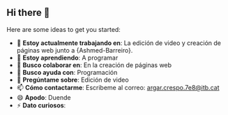 ## Hi there 👋

Here are some ideas to get you started:

- 🔭 **Estoy actualmente trabajando en**: La edición de video y creación de páginas web junto a {Ashmed-Barreiro}. 
- 🌱 **Estoy aprendiendo**: A programar
- 👯 **Busco colaborar en**: En la creación de páginas web
- 🤔 **Busco ayuda con**: Programación
- 💬 **Pregúntame sobre**: Edición de video
- 📫 **Cómo contactarme**: Escribeme al correo: argar.crespo.7e8@itb.cat
- 😄 **Apodo**: Duende 
- ⚡ **Dato curiosos**: 

